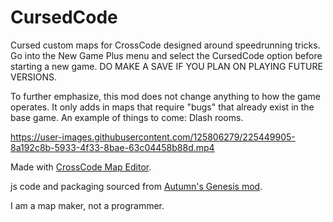 # CursedCode
Cursed custom maps for CrossCode designed around speedrunning tricks. Go into the New Game Plus menu and select the CursedCode option before starting a new game. DO MAKE A SAVE IF YOU PLAN ON PLAYING FUTURE VERSIONS.

To further emphasize, this mod does not change anything to how the game operates. It only adds in maps that require "bugs" that already exist in the base game. An example of things to come: Dlash rooms.

https://user-images.githubusercontent.com/125806279/225449905-8a192c8b-5933-4f33-8bae-63c04458b88d.mp4

Made with [CrossCode Map Editor](https://github.com/CCDirectLink/crosscode-map-editor).

js code and packaging sourced from [Autumn's Genesis mod](https://github.com/Hsifnus/autumns-genesis).

I am a map maker, not a programmer.
